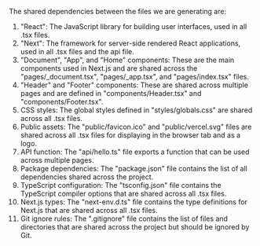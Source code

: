 The shared dependencies between the files we are generating are:

1. "React": The JavaScript library for building user interfaces, used in all .tsx files.
2. "Next": The framework for server-side rendered React applications, used in all .tsx files and the api file.
3. "Document", "App", and "Home" components: These are the main components used in Next.js and are shared across the "pages/_document.tsx", "pages/_app.tsx", and "pages/index.tsx" files.
4. "Header" and "Footer" components: These are shared across multiple pages and are defined in "components/Header.tsx" and "components/Footer.tsx".
5. CSS styles: The global styles defined in "styles/globals.css" are shared across all .tsx files.
6. Public assets: The "public/favicon.ico" and "public/vercel.svg" files are shared across all .tsx files for displaying in the browser tab and as a logo.
7. API function: The "api/hello.ts" file exports a function that can be used across multiple pages.
8. Package dependencies: The "package.json" file contains the list of all dependencies shared across the project.
9. TypeScript configuration: The "tsconfig.json" file contains the TypeScript compiler options that are shared across all .tsx files.
10. Next.js types: The "next-env.d.ts" file contains the type definitions for Next.js that are shared across all .tsx files.
11. Git ignore rules: The ".gitignore" file contains the list of files and directories that are shared across the project but should be ignored by Git.